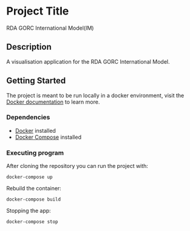 # Project Title

RDA GORC International Model(IM)

## Description

A visualisation application for the RDA GORC International Model.

## Getting Started
The project is meant to be run locally in a docker environment, visit the [Docker documentation](https://docs.docker.com/get-started/) to learn more.

### Dependencies

- [Docker](https://www.docker.com/) installed
- [Docker Compose](https://docs.docker.com/compose/) installed


### Executing program

After cloning the repository you can run the project with:
```
docker-compose up
```

Rebuild the container:
```
docker-compose build
```
Stopping the app:
```
docker-compose stop
```

<!-- ## License

This project is licensed under the [NAME HERE] License - see the LICENSE.md file for details

## Acknowledgments

Inspiration, code snippets, etc.-->
